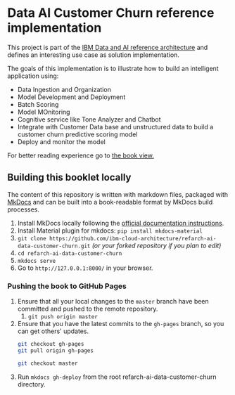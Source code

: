 # Data AI Customer Churn reference implementation

This project is part of the [IBM Data and AI reference architecture](https://ibm-cloud-architecture.github.io/refarch-data-ai-analytics/) and defines an interesting use case as solution implementation.

The goals of this implementation is to illustrate how to build an intelligent application using:

* Data Ingestion and Organization
* Model Development and Deployment
* Batch Scoring
* Model MOnitoring
* Cognitive service like Tone Analyzer and Chatbot
* Integrate with Customer Data base and unstructured data to build a customer churn predictive scoring model
* Deploy and monitor the model

For better reading experience go to [the book view.](http://ibm-cloud-architecture.github.io/refarch-ai-data-customer-churn)


## Building this booklet locally

The content of this repository is written with markdown files, packaged with [MkDocs](https://www.mkdocs.org/) and can be built into a book-readable format by MkDocs build processes.

1. Install MkDocs locally following the [official documentation instructions](https://www.mkdocs.org/#installation).
1. Install Material plugin for mkdocs:  `pip install mkdocs-material` 
2. `git clone https://github.com/ibm-cloud-architecture/refarch-ai-data-customer-churn.git` _(or your forked repository if you plan to edit)_
3. `cd refarch-ai-data-customer-churn`
4. `mkdocs serve`
5. Go to `http://127.0.0.1:8000/` in your browser.

### Pushing the book to GitHub Pages

1. Ensure that all your local changes to the `master` branch have been committed and pushed to the remote repository.
   1. `git push origin master`
2. Ensure that you have the latest commits to the `gh-pages` branch, so you can get others' updates.
	```bash
	git checkout gh-pages
	git pull origin gh-pages
	
	git checkout master
	```
3. Run `mkdocs gh-deploy` from the root refarch-ai-data-customer-churn directory.
